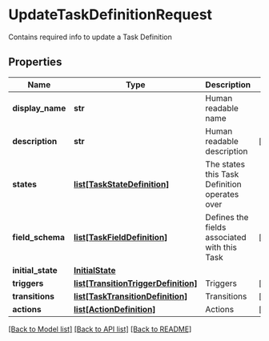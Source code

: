 # UpdateTaskDefinitionRequest

Contains required info to update a Task Definition

## Properties
Name | Type | Description | Notes
------------ | ------------- | ------------- | -------------
**display_name** | **str** | Human readable name | 
**description** | **str** | Human readable description | [optional] 
**states** | [**list[TaskStateDefinition]**](TaskStateDefinition.md) | The states this Task Definition operates over | 
**field_schema** | [**list[TaskFieldDefinition]**](TaskFieldDefinition.md) | Defines the fields associated with this Task | [optional] 
**initial_state** | [**InitialState**](InitialState.md) |  | 
**triggers** | [**list[TransitionTriggerDefinition]**](TransitionTriggerDefinition.md) | Triggers | [optional] 
**transitions** | [**list[TaskTransitionDefinition]**](TaskTransitionDefinition.md) | Transitions | [optional] 
**actions** | [**list[ActionDefinition]**](ActionDefinition.md) | Actions | [optional] 

[[Back to Model list]](../README.md#documentation-for-models) [[Back to API list]](../README.md#documentation-for-api-endpoints) [[Back to README]](../README.md)


